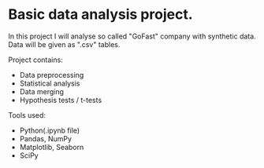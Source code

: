# Basic data analysis project.
In this project I will analyse so called "GoFast" company with synthetic data.
Data will be given as ".csv" tables. 

Project contains:

- Data preprocessing
- Statistical analysis
- Data merging
- Hypothesis tests / t-tests


Tools used:

- Python(.ipynb file)
- Pandas, NumPy
- Matplotlib, Seaborn
- SciPy
